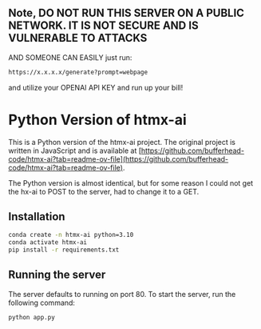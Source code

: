 ## Note, DO NOT RUN THIS SERVER ON A PUBLIC NETWORK. IT IS NOT SECURE AND IS VULNERABLE TO ATTACKS
AND SOMEONE CAN EASILY just run:
```bash
https://x.x.x.x/generate?prompt=webpage
```

and utilize your OPENAI API KEY and run up your bill!



# Python Version of htmx-ai

This is a Python version of the htmx-ai project. The original project is written in JavaScript and is available at [https://github.com/bufferhead-code/htmx-ai?tab=readme-ov-file](https://github.com/bufferhead-code/htmx-ai?tab=readme-ov-file).

The Python version is almost identical, but for some reason I could not get the hx-ai to POST to the server, had to change it to a GET.

## Installation

```bash
conda create -n htmx-ai python=3.10
conda activate htmx-ai
pip install -r requirements.txt
```

## Running the server

The server defaults to running on port 80. To start the server, run the following command:

```bash
python app.py
```


